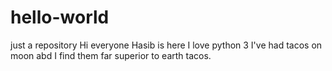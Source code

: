 # hello-world
just a repository 
Hi everyone
Hasib is here I love python 3 
I've had tacos on moon abd I find them far superior to earth tacos.
